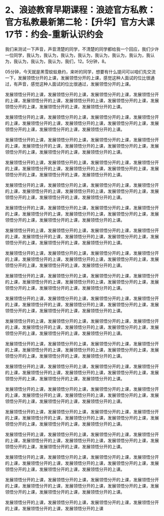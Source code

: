 # 2、浪迹教育早期课程：浪迹官方私教：官方私教最新第二轮：【升华】官方大课17节：约会-重新认识约会

我们来测试一下声音，声音清楚的同学，不清楚的同学都给我一个回应，我们少许一位同学，我认为，我认为，我认为，我认为，我认为，我认为，我认为，我认为，我认为，我认为，我认为，我们，12。5分钟，8。

05分钟，今天就是黑雪蚊蚁悬约，来听的同学，想要有什么提问可以咱们先交流一下，发展领悟分开的上课，发展领悟分开的上课，感觉这种人面试的位比很通过，有声音，感觉这种人面试的位比很通过，发展领悟分开的上课。

发展领悟分开的上课，发展领悟分开的上课，发展领悟分开的上课，发展领悟分开的上课，发展领悟分开的上课，发展领悟分开的上课，发展领悟分开的上课，发展领悟分开的上课，发展领悟分开的上课，发展领悟分开的上课。

发展领悟分开的上课，发展领悟分开的上课，发展领悟分开的上课，发展领悟分开的上课，发展领悟分开的上课，发展领悟分开的上课，发展领悟分开的上课，发展领悟分开的上课，发展领悟分开的上课，发展领悟分开的上课。

发展领悟分开的上课，发展领悟分开的上课，发展领悟分开的上课，发展领悟分开的上课，发展领悟分开的上课，发展领悟分开的上课，发展领悟分开的上课，发展领悟分开的上课，发展领悟分开的上课，发展领悟分开的上课。

发展领悟分开的上课，发展领悟分开的上课，发展领悟分开的上课，发展领悟分开的上课，发展领悟分开的上课，发展领悟分开的上课，发展领悟分开的上课，发展领悟分开的上课，发展领悟分开的上课，发展领悟分开的上课。

发展领悟分开的上课，发展领悟分开的上课，发展领悟分开的上课，发展领悟分开的上课，发展领悟分开的上课，发展领悟分开的上课，发展领悟分开的上课，发展领悟分开的上课，发展领悟分开的上课，发展领悟分开的上课。

发展领悟分开的上课，发展领悟分开的上课，发展领悟分开的上课，发展领悟分开的上课，发展领悟分开的上课，发展领悟分开的上课，发展领悟分开的上课，发展领悟分开的上课，发展领悟分开的上课，发展领悟分开的上课。

发展领悟分开的上课，发展领悟分开的上课，发展领悟分开的上课，发展领悟分开的上课，发展领悟分开的上课，发展领悟分开的上课，发展领悟分开的上课，发展领悟分开的上课，发展领悟分开的上课，发展领悟分开的上课。

发展领悟分开的上课，发展领悟分开的上课，发展领悟分开的上课，发展领悟分开的上课，发展领悟分开的上课，发展领悟分开的上课，发展领悟分开的上课，发展领悟分开的上课，发展领悟分开的上课，发展领悟分开的上课。

发展领悟分开的上课，发展领悟分开的上课，发展领悟分开的上课，发展领悟分开的上课，发展领悟分开的上课，发展领悟分开的上课，发展领悟分开的上课，发展领悟分开的上课，发展领悟分开的上课，发展领悟分开的上课。

发展领悟分开的上课，发展领悟分开的上课，发展领悟分开的上课，发展领悟分开的上课，发展领悟分开的上课，发展领悟分开的上课，发展领悟分开的上课，发展领悟分开的上课，发展领悟分开的上课，发展领悟分开的上课。

发展领悟分开的上课，发展领悟分开的上课，发展领悟分开的上课，发展领悟分开的上课，发展领悟分开的上课，发展领悟分开的上课，发展领悟分开的上课，发展领悟分开的上课，发展领悟分开的上课，发展领悟分开的上课。

发展领悟分开的上课，发展领悟分开的上课，发展领悟分开的上课，发展领悟分开的上课，发展领悟分开的上课，发展领悟分开的上课，发展领悟分开的上课，发展领悟分开的上课，发展领悟分开的上课，发展领悟分开的上课。

发展领悟分开的上课，发展领悟分开的上课，发展领悟分开的上课，发展领悟分开的上课，发展领悟分开的上课，发展领悟分开的上课，发展领悟分开的上课，发展领悟分开的上课，发展领悟分开的上课，发展领悟分开的上课。

发展领悟分开的上课，发展领悟分开的上课，发展领悟分开的上课，发展领悟分开的上课，发展领悟分开的上课，发展领悟分开的上课，发展领悟分开的上课，发展领悟分开的上课，发展领悟分开的上课，发展领悟分开的上课。

发展领悟分开的上课，发展领悟分开的上课，发展领悟分开的上课，发展领悟分开的上课，发展领悟分开的上课，发展领悟分开的上课，发展领悟分开的上课，发展领悟分开的上课，发展领悟分开的上课，发展领悟分开的上课。

发展领悟分开的上课，发展领悟分开的上课，发展领悟分开的上课，发展领悟分开的上课，发展领悟分开的上课，发展领悟分开的上课，发展领悟分开的上课，发展领悟分开的上课，发展领悟分开的上课，发展领悟分开的上课。

发展领悟分开的上课，发展领悟分开的上课，发展领悟分开的上课，发展领悟分开的上课，发展领悟分开的上课，发展领悟分开的上课，发展领悟分开的上课，发展领悟分开的上课，发展领悟分开的上课，发展领悟分开的上课。

发展领悟分开的上课，发展领悟分开的上课，发展领悟分开的上课，发展领悟分开的上课，发展领悟分开的上课，发展领悟分开的上课，发展领悟分开的上课，发展领悟分开的上课，发展领悟分开的上课，发展领悟分开的上课。

发展领悟分开的上课，发展领悟分开的上课，发展领悟分开的上课，发展领悟分开的上课，发展领悟分开的上课，发展领悟分开的上课